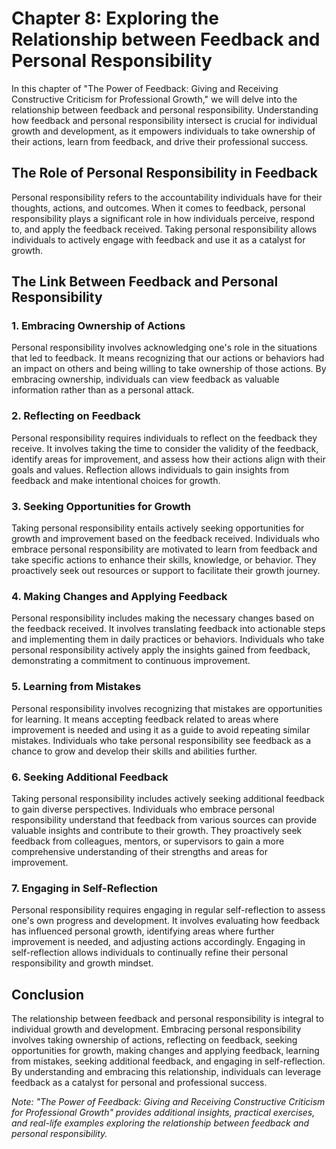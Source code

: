 Chapter 8: Exploring the Relationship between Feedback and Personal Responsibility
==================================================================================

In this chapter of "The Power of Feedback: Giving and Receiving Constructive Criticism for Professional Growth," we will delve into the relationship between feedback and personal responsibility. Understanding how feedback and personal responsibility intersect is crucial for individual growth and development, as it empowers individuals to take ownership of their actions, learn from feedback, and drive their professional success.

The Role of Personal Responsibility in Feedback
-----------------------------------------------

Personal responsibility refers to the accountability individuals have for their thoughts, actions, and outcomes. When it comes to feedback, personal responsibility plays a significant role in how individuals perceive, respond to, and apply the feedback received. Taking personal responsibility allows individuals to actively engage with feedback and use it as a catalyst for growth.

The Link Between Feedback and Personal Responsibility
-----------------------------------------------------

### 1. Embracing Ownership of Actions

Personal responsibility involves acknowledging one's role in the situations that led to feedback. It means recognizing that our actions or behaviors had an impact on others and being willing to take ownership of those actions. By embracing ownership, individuals can view feedback as valuable information rather than as a personal attack.

### 2. Reflecting on Feedback

Personal responsibility requires individuals to reflect on the feedback they receive. It involves taking the time to consider the validity of the feedback, identify areas for improvement, and assess how their actions align with their goals and values. Reflection allows individuals to gain insights from feedback and make intentional choices for growth.

### 3. Seeking Opportunities for Growth

Taking personal responsibility entails actively seeking opportunities for growth and improvement based on the feedback received. Individuals who embrace personal responsibility are motivated to learn from feedback and take specific actions to enhance their skills, knowledge, or behavior. They proactively seek out resources or support to facilitate their growth journey.

### 4. Making Changes and Applying Feedback

Personal responsibility includes making the necessary changes based on the feedback received. It involves translating feedback into actionable steps and implementing them in daily practices or behaviors. Individuals who take personal responsibility actively apply the insights gained from feedback, demonstrating a commitment to continuous improvement.

### 5. Learning from Mistakes

Personal responsibility involves recognizing that mistakes are opportunities for learning. It means accepting feedback related to areas where improvement is needed and using it as a guide to avoid repeating similar mistakes. Individuals who take personal responsibility see feedback as a chance to grow and develop their skills and abilities further.

### 6. Seeking Additional Feedback

Taking personal responsibility includes actively seeking additional feedback to gain diverse perspectives. Individuals who embrace personal responsibility understand that feedback from various sources can provide valuable insights and contribute to their growth. They proactively seek feedback from colleagues, mentors, or supervisors to gain a more comprehensive understanding of their strengths and areas for improvement.

### 7. Engaging in Self-Reflection

Personal responsibility requires engaging in regular self-reflection to assess one's own progress and development. It involves evaluating how feedback has influenced personal growth, identifying areas where further improvement is needed, and adjusting actions accordingly. Engaging in self-reflection allows individuals to continually refine their personal responsibility and growth mindset.

Conclusion
----------

The relationship between feedback and personal responsibility is integral to individual growth and development. Embracing personal responsibility involves taking ownership of actions, reflecting on feedback, seeking opportunities for growth, making changes and applying feedback, learning from mistakes, seeking additional feedback, and engaging in self-reflection. By understanding and embracing this relationship, individuals can leverage feedback as a catalyst for personal and professional success.

*Note: "The Power of Feedback: Giving and Receiving Constructive Criticism for Professional Growth" provides additional insights, practical exercises, and real-life examples exploring the relationship between feedback and personal responsibility.*

